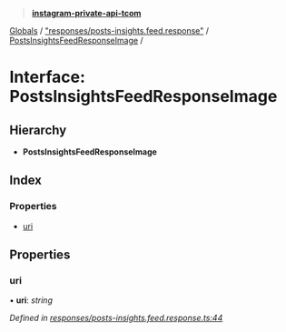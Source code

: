 > **[instagram-private-api-tcom](../README.md)**

[Globals](../README.md) / ["responses/posts-insights.feed.response"](../modules/_responses_posts_insights_feed_response_.md) / [PostsInsightsFeedResponseImage](_responses_posts_insights_feed_response_.postsinsightsfeedresponseimage.md) /

# Interface: PostsInsightsFeedResponseImage

## Hierarchy

* **PostsInsightsFeedResponseImage**

## Index

### Properties

* [uri](_responses_posts_insights_feed_response_.postsinsightsfeedresponseimage.md#uri)

## Properties

###  uri

• **uri**: *string*

*Defined in [responses/posts-insights.feed.response.ts:44](https://github.com/cuonglnhust/instagram-private-api-tcom/blob/3e16058/src/responses/posts-insights.feed.response.ts#L44)*